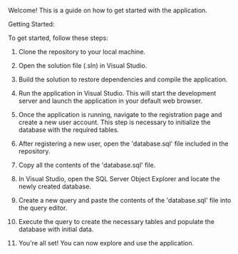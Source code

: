 Welcome! This is a guide on how to get started with the application.

Getting Started:

To get started, follow these steps:

1. Clone the repository to your local machine.

2. Open the solution file (.sln) in Visual Studio.

3. Build the solution to restore dependencies and compile the application.

4. Run the application in Visual Studio. This will start the development server and launch the application in your default web browser.

5. Once the application is running, navigate to the registration page and create a new user account. This step is necessary to initialize the database with the required tables.

6. After registering a new user, open the 'database.sql' file included in the repository.

7. Copy all the contents of the 'database.sql' file.

8. In Visual Studio, open the SQL Server Object Explorer and locate the newly created database.

9. Create a new query and paste the contents of the 'database.sql' file into the query editor.

10. Execute the query to create the necessary tables and populate the database with initial data.

11. You're all set! You can now explore and use the application.
